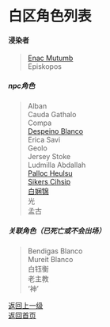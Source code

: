 # 白区角色列表 
#### 浸染者 
> [Enac Mutumb](https://drrlw.github.io/Character/White/EnacMutumb)  
> Episkopos  
  
##### npc角色
> Alban  
> Cauda Gathalo  
> Compa  
> [Despeino Blanco](https://drrlw.github.io/Character/White/DespeinoBlanco)  
> Erica Savi  
> Geolo  
> Jersey Stoke  
> Ludmilla Abdallah  
> [Palloc Heulsu](https://drrlw.github.io/Character/White/PallocHeulsu)  
> [Sikers Cihsip](https://drrlw.github.io/Character/White/SikersCihsip)    
> [白娴锦](https://drrlw.github.io/Character/White/%E7%99%BD%E5%A8%B4%E9%94%A6)  
> 光  
> 孟古  
 
 
 
##### 关联角色（已死亡或不会出场）
> Bendigas Blanco  
> Mureit Blanco  
> 白钰衡  
> 老主教  
> ‘神’  
 
[返回上一级](https://drrlw.github.io/%E8%A7%92%E8%89%B2)  
[返回首页](https://drrlw.github.io/index)
 


